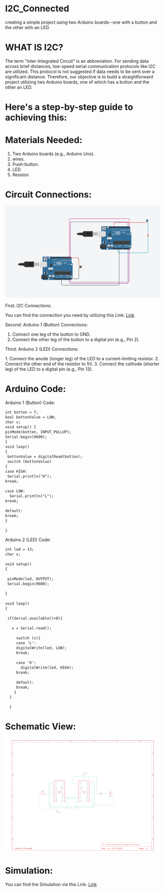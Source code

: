# I2C_Connected
creating a simple project using two  Arduino boards--one with a button and the other with an LED.

# WHAT IS I2C?
 
 The term "Inter-Integrated Circuit" is an abbreviation. For sending data across brief distances, low-speed serial communication protocols like I2C are utilized. This protocol is not suggested if data needs to be sent over a significant distance. Therefore, our objective is to build a straightforward project utilizing two Arduino boards, one of which has a button and the other an LED.

# Here's a step-by-step guide to achieving this:

  # Materials Needed:
   1. Two Arduino boards (e.g., Arduino Uno).
   2. wires.
   3. Push-button.
   4. LED.
   5. Resistor.
   
  # Circuit Connections: 

  ![circle](Circle.png)

  First:
    I2C Connections: 
    
   You can find the connection you need by utilizing this Link:
    [Link](https://www.tinkercad.com/things/dPemnou0diO-serial-communication-between-two-arduino)
    
  Second: 
     Arduino 1 (Button) Connections:
     
   1. ﻿﻿Connect one leg of the button to GND.
   2. ﻿﻿Connect the other leg of the button to a digital pin (e.g., Pin 2).

  Third: 
    Arduino 2 (LED) Connections:

   1.﻿﻿ Connect the anode (longer leg) of the LED to a current-limiting resistor.
   2. ﻿﻿Connect the other end of the resistor to 5V.
   3. ﻿﻿Connect the cathode (shorter leg) of the LED to a digital pin (e.g., Pin 13).


   # Arduino Code:

   Arduino 1 (Button) Code:

   
    int botton = 7;
    bool bottonValue = LOW;
    char x;
    void setup() {
    pinMode(botton, INPUT_PULLUP);
    Serial.begin(9600);
    }
    void loop() 
    {
     bottonValue = digitalRead(botton);
     switch (bottonValue)
    {
    case HIGH:
     Serial.println("H");
    break;

    case LOW:
      Serial.println("L");
    break;

    default:
    break; 
    }

    }  
    

   Arduino 2 (LED) Code:


    int led = 13;
    char x;

    void setup() 
    {
  
     pinMode(led, OUTPUT);
     Serial.begin(9600); 
  
    }

    void loop() 
    {

     if(Serial.available()>0){
   
       x = Serial.read();

         switch (x){
         case 'L':
         digitalWrite(led, LOW);
         break;
    
         case 'H':
           digitalWrite(led, HIGH);
         break;

         default:
         break; 
        }
      }

      }

   # Schematic View: 

   ![photo](schematic.png)

   # Simulation:
  
   You can find the Simulation via this Link:
     [Link](https://www.tinkercad.com/things/8ZdHR6qkxsI)
